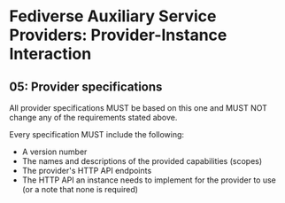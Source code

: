 # Fediverse Auxiliary Service Providers: Provider-Instance Interaction

## 05: Provider specifications

All provider specifications MUST be based on this one and MUST NOT
change any of the requirements stated above.

Every specification MUST include the following:

* A version number
* The names and descriptions of the provided capabilities (scopes)
* The provider's HTTP API endpoints
* The HTTP API an instance needs to implement for the provider to use
  (or a note that none is required)
